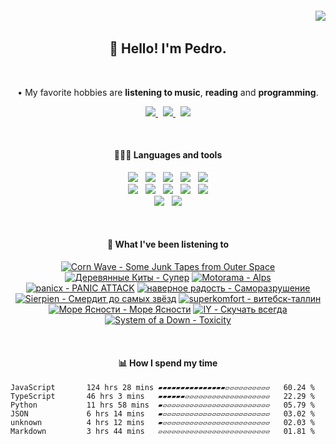 <h6 align='end'>
   <img src='https://visitcount.itsvg.in/api?id=Pedrvisk&icon=2&color=12' />
</h6>

<!--Heading-->
<h2 align='center'>
   👋 Hello! I'm Pedro.
</h2>
<br/>
<p align='center'>
   • My favorite hobbies are <strong>listening to music</strong>, <strong>reading</strong> and <strong>programming</strong>.
</p>
<!--/Heading-->

<!--Section-->
<!-- <h4 align='center'>
   🌐 Where to find me?
</h4> -->
<p align='center'>
  <a href='https://discordapp.com/users/216662585737478144/'>
     <img src='https://img.shields.io/badge/Discord-7289DA?style=for-the-badge&logo=discord&logoColor=white' />
  </a>
  &nbsp;
  <a href='https://www.last.fm/user/Pedrov1sk'>
     <img src='https://img.shields.io/badge/Lastfm-c3000d.svg?&style=for-the-badge&logo=Last.fm&logoColor=white' />
  </a>
  &nbsp;
  <a href='https://open.spotify.com/user/novoshigod'>
     <img src='https://img.shields.io/badge/Spotify-1db954.svg?&style=for-the-badge&logo=spotify&logoColor=white' />        
  </a> 
</p>
<br/>
<!--/Section--> 

<!--Section-->
<h4 align='center'>
  👨🏻‍💻 Languages and tools
</h4>
<p align='center'>
  <img src='https://img.shields.io/badge/TypeScript-007ACC?style=for-the-badge&logo=typescript&logoColor=white' />&nbsp;&nbsp;
  <img src='https://img.shields.io/badge/JavaScript-F7DF1E?style=for-the-badge&logo=javascript&logoColor=black' />&nbsp;&nbsp;
  <img src='https://img.shields.io/badge/CSS3-1572B6?style=for-the-badge&logo=css3&logoColor=white' />&nbsp;&nbsp;
  <img src='https://img.shields.io/badge/HTML5-E34F26?style=for-the-badge&logo=html5&logoColor=white' />&nbsp;&nbsp;
  <img src='https://img.shields.io/badge/Node.js-43853D?style=for-the-badge&logo=node.js&logoColor=white' />
  <br/>
  <img src='https://img.shields.io/badge/Express-404D59.svg?&style=for-the-badge&logo=express&logoColor=white' />&nbsp;&nbsp;
  <img src='https://img.shields.io/badge/React-20232A?style=for-the-badge&logo=react&logoColor=61DAFB' />&nbsp;&nbsp;
  <img src='https://img.shields.io/badge/Next-black?style=for-the-badge&logo=next.js&logoColor=white' />&nbsp;&nbsp;
  <img src='https://img.shields.io/badge/Firebase-F29D0C?style=for-the-badge&logo=firebase&logoColor=white' />&nbsp;&nbsp;
  <img src='https://img.shields.io/badge/MongoDB-4EA94B?style=for-the-badge&logo=mongodb&logoColor=white' />
  <br/>
  <img src='https://img.shields.io/badge/Oracle-C74634?style=for-the-badge&logo=oracle&logoColor=white' />&nbsp;&nbsp;
  <img src='https://img.shields.io/badge/Git-%23F05032.svg?&style=for-the-badge&logo=git&logoColor=white' />
</p>
<br/>
<!--/Section-->

<!--Section-->
<h4 align='center'>
   🎵 What I've been listening to
</h4>



<!-- lastfm -->
<p align="center"><a href="https://www.last.fm/music/Corn+Wave/Some+Junk+Tapes+from+Outer+Space"><img src="https://lastfm.freetls.fastly.net/i/u/64s/a11d3cdc2ae937f9cb08a273009c58d6.jpg" title="Corn Wave - Some Junk Tapes from Outer Space"></a> <a href="https://www.last.fm/music/%D0%94%D0%B5%D1%80%D0%B5%D0%B2%D1%8F%D0%BD%D0%BD%D1%8B%D0%B5+%D0%9A%D0%B8%D1%82%D1%8B/%D0%A1%D1%83%D0%BF%D0%B5%D1%80"><img src="https://lastfm.freetls.fastly.net/i/u/64s/15b0ebf48f919ab54f15729afe981936.jpg" title="Деревянные Киты - Супер"></a> <a href="https://www.last.fm/music/Motorama/Alps"><img src="https://lastfm.freetls.fastly.net/i/u/64s/4bce47bde76b4f74aa595d767416481a.png" title="Motorama - Alps"></a> <a href="https://www.last.fm/music/panicx/PANIC+ATTACK"><img src="https://lastfm.freetls.fastly.net/i/u/64s/1ec590dcdd85b3547e20efed3dbedd2f.jpg" title="panicx - PANIC ATTACK"></a> <a href="https://www.last.fm/music/%D0%BD%D0%B0%D0%B2%D0%B5%D1%80%D0%BD%D0%BE%D0%B5+%D1%80%D0%B0%D0%B4%D0%BE%D1%81%D1%82%D1%8C/%D0%A1%D0%B0%D0%BC%D0%BE%D1%80%D0%B0%D0%B7%D1%80%D1%83%D1%88%D0%B5%D0%BD%D0%B8%D0%B5"><img src="https://lastfm.freetls.fastly.net/i/u/64s/af1e78ef1170ad0c3d9241c04dc80409.png" title="наверное радость - Саморазрушение"></a> <a href="https://www.last.fm/music/Sierpien/%D0%A1%D0%BC%D0%B5%D1%80%D0%B4%D0%B8%D1%82+%D0%B4%D0%BE+%D1%81%D0%B0%D0%BC%D1%8B%D1%85+%D0%B7%D0%B2%D1%91%D0%B7%D0%B4"><img src="https://lastfm.freetls.fastly.net/i/u/64s/b417fcdfe4505d48eaaae969be45fb1b.jpg" title="Sierpien - Смердит до самых звёзд"></a> <a href="https://www.last.fm/music/superkomfort/%D0%B2%D0%B8%D1%82%D0%B5%D0%B1%D1%81%D0%BA-%D1%82%D0%B0%D0%BB%D0%BB%D0%B8%D0%BD"><img src="https://lastfm.freetls.fastly.net/i/u/64s/059462c244921918da044882a78a7e68.jpg" title="superkomfort - витебск-таллин"></a> <a href="https://www.last.fm/music/%D0%9C%D0%BE%D1%80%D0%B5+%D0%AF%D1%81%D0%BD%D0%BE%D1%81%D1%82%D0%B8/%D0%9C%D0%BE%D1%80%D0%B5+%D0%AF%D1%81%D0%BD%D0%BE%D1%81%D1%82%D0%B8"><img src="https://lastfm.freetls.fastly.net/i/u/64s/57be1fe91dde9267bc81ed7fef93aa0a.jpg" title="Море Ясности - Море Ясности"></a> <a href="https://www.last.fm/music/IY/%D0%A1%D0%BA%D1%83%D1%87%D0%B0%D1%82%D1%8C+%D0%B2%D1%81%D0%B5%D0%B3%D0%B4%D0%B0"><img src="https://lastfm.freetls.fastly.net/i/u/64s/d068650a05769f5f8258ec58ae60246a.jpg" title="IY - Скучать всегда"></a> <a href="https://www.last.fm/music/System+of+a+Down/Toxicity"><img src="https://lastfm.freetls.fastly.net/i/u/64s/dfc476f560cf4920b94a5ab5d539b05b.png" title="System of a Down - Toxicity"></a> </p>



<br/>
<!--/Section-->

<!--Section-->
<h4 align='center'>
   📊 How I spend my time
</h4>

<!--START_SECTION:waka-->

```text
JavaScript       124 hrs 28 mins ▰▰▰▰▰▰▰▰▰▰▰▰▰▰▰▱▱▱▱▱▱▱▱▱▱   60.24 %
TypeScript       46 hrs 3 mins   ▰▰▰▰▰▰▱▱▱▱▱▱▱▱▱▱▱▱▱▱▱▱▱▱▱   22.29 %
Python           11 hrs 58 mins  ▰▱▱▱▱▱▱▱▱▱▱▱▱▱▱▱▱▱▱▱▱▱▱▱▱   05.79 %
JSON             6 hrs 14 mins   ▰▱▱▱▱▱▱▱▱▱▱▱▱▱▱▱▱▱▱▱▱▱▱▱▱   03.02 %
unknown          4 hrs 12 mins   ▰▱▱▱▱▱▱▱▱▱▱▱▱▱▱▱▱▱▱▱▱▱▱▱▱   02.03 %
Markdown         3 hrs 44 mins   ▱▱▱▱▱▱▱▱▱▱▱▱▱▱▱▱▱▱▱▱▱▱▱▱▱   01.81 %
```

<!--END_SECTION:waka-->
  
<!--/Section-->
